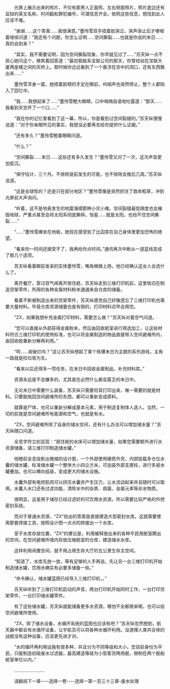 <div class="read-content j_readContent" id="">
                <p>　　光屏上展示出来的照片，不仅有那男人正面照、左右侧面照片，照片底边还有监狱的英文名称、时间戳和罪犯编号，可谓信息齐全。依照这些信息，想找到此人应该不难。<p>　　“谢谢……这个答案……我很满意。”墨怜雪双手捂着脸哭泣，哭声渐止后才哽咽着继续问道：“我还有个问题，你怎么证明……空间撕裂……也就是你说的末日……真的会到来？”<p>　　“其实，我不需要证明，因为空间撕裂现象，你早就见过了……”苏天纵一点不担心她问这个，微笑着回答道：“最初我联系宝联公司的那天，你曾经站在宝联大厦两座楼之间的天桥上。那时候你远远看到了一个悬浮在空中的洞口，还有东西飘出来……”<p>　　墨怜雪浑身一震，她捂着脸颊的手定在眼前，呜咽声也突然停止，整个人都陷入了回忆中。<p>　　“我……我想起来了……”墨怜雪瞪大眼睛，口中喃喃自语地吐露道：“那天……我看到天空开了一个口……”<p>　　“我在你的记忆里看到了这一幕，所以，你是看到过空间裂缝的。”苏天纵慢慢说道：“对于你亲眼所见的事实，我想没必要再去给你提供什么证据。”<p>　　“还有多久？”墨怜雪瞪着眼睛问道。<p>　　“什么？”<p>　　“空间撕裂……末日……这些还有多久发生？”墨怜雪又问了一次，这次声音更加低沉。<p>　　“保守估计，三个月。不排除提前发生的可能，也不排除会推后几周。”苏天纵说道。<p>　　“这是全球性的？还是只在部分地区？”墨怜雪像是突然抓住了救命稻草，冲到光屏前大声询问。<p>　　“听着，这不是地表发生的地震海啸那种小灾小难。空间裂缝最低限度也会摧毁地球，严重点甚至会将太阳系彻底撕碎。恒星……就是太阳，也挡不住空间撕裂……”<p>　　“……”墨怜雪瘫坐在地板，她现在感受到了比囚禁在自己身体里更加恐怖的绝望。<p>　　“看来你一时间还接受不了，我再给你点时间。”通讯再次中断从一道蓝线变成了那几个选项。<p>　　苏天纵看着眼前发呆的实体墨怜雪，嘴角微微上扬，他已经确认这女人会选什么了。<p>　　离开餐厅，穿过双气闸离开居住舱，苏天纵走到三维打印机前，这里依旧在制造货架零件，所用的各种金属材料粉末通通来自仓库的储备。<p>　　看着不断被制造出来的货架零件，苏天纵感觉自己好像遗忘了三维打印机也需要大量材料。毕竟仓库资源储量也是有限的，打印材料迟早会用完。<p>　　“ZX，如果我想补充金属打印材料，需要怎么做？”苏天纵对着空气问道。<p>　　“您可以直接从外部获得金属粉末，然后由回收舱室进行筛选加工，让这些材料符合三维打印机的使用标准，也可以将金属制造的物品直接带入空间避难所内，由回收舱重新分解再利用。”<p>　　“呵……收破烂吗？”这让苏天纵想起了某个核爆末日为主题的系列游戏，主角一路就是捡垃圾为生。<p>　　“看来以后还得多一项任务，在末日中回收金属制品，补充材料库。”<p>　　资源永远是不会嫌多的，尤其是在必然什么都会匮乏的末日中。<p>　　无论末日中需要什么装备，苏天纵只需要将其打印出来，唯一需要的就是材料。只要能拖回空间避难所的东西，都可以重新变成原料。<p>　　就算是尸体，也可以重新分解成基本元素，用于制造复制体人造人。当然，一切的前提是空间避难所有能源和空气，也就是有水。<p>　　“ZX，空间避难所除了自身的储水空间，还有什么办法可以增加储水量？”苏天纵随口问道。<p>　　全息字符立刻显现：“居住舱的水床可以增加储水量，如果您需要额外进行水资源储备，请三维打印制造储水罐。”<p>　　他眼前全息投影出微缩的设计图，一个外部使用硬质外壳，内部挂载多仓位水囊的储水罐，标准储水罐一个整体大小四立方米，可加装外部支撑柱，进行多层水罐叠加。也可以横向组装，变成更大的储水设施。<p>　　水囊外部有电控肌肉可以挤压水囊并产生压力，让水流动起来并且随时可以取用。水囊入水口还有过滤功能，清除水中的杂质、病菌、金属元素等非水物质。<p>　　很明显，这是用于储存已经过滤好的可饮用水资源，所以需要比较严格的外控密封系统。<p>　　而对于普通水资源，“ZX”给出的答案是直接建造大型密封水库。这就需要使用那套焊接工具，按照设计图一点点的拼接出一个水库。<p>　　至于水库存放位置，“ZX”的建议是，利用被释放出来的各种平民用舱室腾出的空间，在空间避难所墙内存放压缩舱室的仓库，建造储水水库。<p>　　这样利用闲置空间，就不用占用生存大厅的五公里生存主空间。<p>　　“知道了，水库先放一放，等有足够的人手再说。先让另一台三维打印机开始制造储水罐，饮用水确实有必要多储备一些。”<p>　　“命令确认，储水罐蓝图已经导入三维打印机，。”<p>　　苏天纵听到了三维打印机启动的声音，两台打印机开始同时工作，一台打印货架零件，一台打印储水罐零件。<p>　　有了这些储水罐，苏天纵就能储备更多水资源，哪怕不全都用来喝，也可以给空间避难所使用。<p>　　“ZX，除了储水设备，水循环系统的蓝图也应该有吧？”苏天纵忽然想到，航天器中都会有水循环设备，让宇航员可以将各种水循环利用。没道理人类共合体的战舰没有这种设备，应该更先进才对。<p>　　“水的循环再利用设施有很多种，并且分为不同等级和大小。您目前身份为平民，只能制造初级废水过滤器，最高建造等级为小型客货两用舰，限制在两个舰船舱室单位以内。”<p>　　……………………<p>　　请翻阅下一章----选择一卷----选择一第一百三十三章-废水处理<p>　　<p> 
            </div>